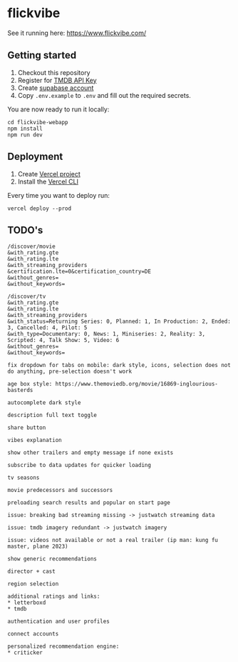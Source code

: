 # flickvibe

See it running here: https://www.flickvibe.com/

## Getting started

1. Checkout this repository
2. Register for [TMDB API Key](https://developers.themoviedb.org/3/getting-started/introduction)
3. Create [supabase account](https://app.supabase.com/)
4. Copy `.env.example` to `.env` and fill out the required secrets.

You are now ready to run it locally:
```shell
cd flickvibe-webapp
npm install
npm run dev
```

## Deployment

1. Create [Vercel project](https://vercel.com/dashboard)
2. Install the [Vercel CLI](https://vercel.com/docs/cli)

Every time you want to deploy run:
```shell
vercel deploy --prod
```


## TODO's
```
/discover/movie
&with_rating.gte
&with_rating.lte
&with_streaming_providers
&certification.lte=0&certification_country=DE
&without_genres=
&without_keywords=

/discover/tv
&with_rating.gte
&with_rating.lte
&with_streaming_providers
&with_status=Returning Series: 0, Planned: 1, In Production: 2, Ended: 3, Cancelled: 4, Pilot: 5
&with_type=Documentary: 0, News: 1, Miniseries: 2, Reality: 3, Scripted: 4, Talk Show: 5, Video: 6
&without_genres=
&without_keywords=

fix dropdown for tabs on mobile: dark style, icons, selection does not do anything, pre-selection doesn't work

age box style: https://www.themoviedb.org/movie/16869-inglourious-basterds

autocomplete dark style

description full text toggle

share button

vibes explanation

show other trailers and empty message if none exists

subscribe to data updates for quicker loading

tv seasons

movie predecessors and successors

preloading search results and popular on start page

issue: breaking bad streaming missing -> justwatch streaming data

issue: tmdb imagery redundant -> justwatch imagery

issue: videos not available or not a real trailer (ip man: kung fu master, plane 2023)

show generic recommendations

director + cast

region selection

additional ratings and links:
* letterboxd
* tmdb

authentication and user profiles

connect accounts

personalized recommendation engine:
* criticker
```
